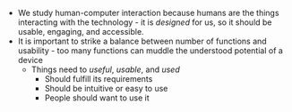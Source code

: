 - We study human-computer interaction because humans are the things interacting with the technology - it is *designed* for us, so it should be usable, engaging, and accessible. 
- It is important to strike a balance between number of functions and usability - too many functions can muddle the understood potential of a device
	- Things need to *useful*, *usable*, and *used*
		- Should fulfill its requirements
		- Should be intuitive or easy to use
		- People should want to use it
